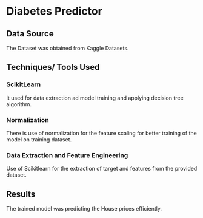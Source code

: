 # Diabetes Predictor

## Data Source
  The Dataset was obtained from Kaggle Datasets.
  
## Techniques/ Tools Used

### ScikitLearn
  It used for data extraction ad model training and applying decision tree algorithm.

### Normalization
  There is use of normalization for the feature scaling for better training of the model on training dataset.
  

### Data Extraction and Feature Engineering
  Use of Scikitlearn for the extraction of target and features from the provided dataset.

## Results
  The trained model was predicting the House prices efficiently.
